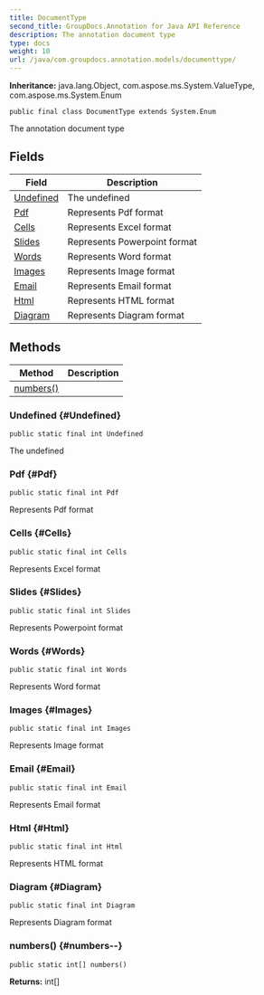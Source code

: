 ```yaml
---
title: DocumentType
second_title: GroupDocs.Annotation for Java API Reference
description: The annotation document type
type: docs
weight: 10
url: /java/com.groupdocs.annotation.models/documenttype/
---
```

**Inheritance:**
java.lang.Object, com.aspose.ms.System.ValueType, com.aspose.ms.System.Enum
```
public final class DocumentType extends System.Enum
```

The annotation document type
## Fields

| Field | Description |
| --- | --- |
| [Undefined](#Undefined) | The undefined |
| [Pdf](#Pdf) | Represents Pdf format |
| [Cells](#Cells) | Represents Excel format |
| [Slides](#Slides) | Represents Powerpoint format |
| [Words](#Words) | Represents Word format |
| [Images](#Images) | Represents Image format |
| [Email](#Email) | Represents Email format |
| [Html](#Html) | Represents HTML format |
| [Diagram](#Diagram) | Represents Diagram format |
## Methods

| Method | Description |
| --- | --- |
| [numbers()](#numbers--) |  |
### Undefined {#Undefined}
```
public static final int Undefined
```


The undefined

### Pdf {#Pdf}
```
public static final int Pdf
```


Represents Pdf format

### Cells {#Cells}
```
public static final int Cells
```


Represents Excel format

### Slides {#Slides}
```
public static final int Slides
```


Represents Powerpoint format

### Words {#Words}
```
public static final int Words
```


Represents Word format

### Images {#Images}
```
public static final int Images
```


Represents Image format

### Email {#Email}
```
public static final int Email
```


Represents Email format

### Html {#Html}
```
public static final int Html
```


Represents HTML format

### Diagram {#Diagram}
```
public static final int Diagram
```


Represents Diagram format

### numbers() {#numbers--}
```
public static int[] numbers()
```




**Returns:**
int[]
